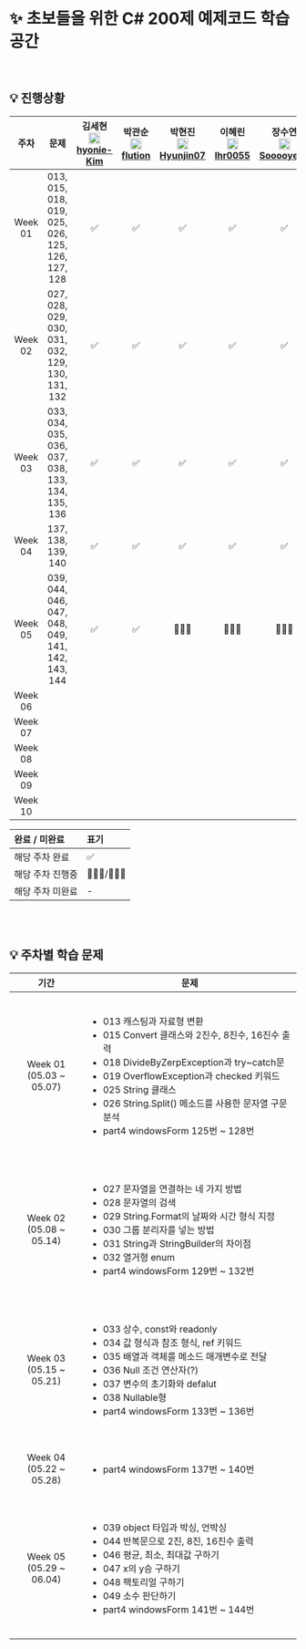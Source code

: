 #  ✨ 초보들을 위한 C# 200제 예제코드 학습 공간

<br>

## 💡 진행상황

|      주차      | 문제 | 김세현<br><img src="https://cdn-icons-png.flaticon.com/256/25/25231.png" width=20><br>[hyonie-Kim](https://github.com/hyonie-Kim) | 박관순<br><img src="https://cdn-icons-png.flaticon.com/256/25/25231.png" width=20>[flution](https://github.com/flution) | 박현진<br><img src="https://cdn-icons-png.flaticon.com/256/25/25231.png" width=20>[Hyunjin07](https://github.com/Hyunjin07) | 이혜린<br><img src="https://cdn-icons-png.flaticon.com/256/25/25231.png" width=20>[lhr0055](https://github.com/lhr0055) | 장수연<br><img src="https://cdn-icons-png.flaticon.com/256/25/25231.png" width=20>[Sooooyeon](https://github.com/Sooooyeon) | 홍지민<br><img src="https://cdn-icons-png.flaticon.com/256/25/25231.png" width=20>[jiiminhong](https://github.com/jiiminhong) | 김태훈<br><img src="https://cdn-icons-png.flaticon.com/256/25/25231.png" width=20>[thk8lue](https://github.com/thk8lue) |
| :----------: | :----------: | :----------: | :----------: | :----------: | :----------: | :----------: | :----------: | :----------: |
| Week 01</br> |  013, 015, 018, 019, 025, 026, 125, 126, 127, 128 | ✅ | ✅ | ✅ | ✅ | ✅ | ✅  | -
| Week 02</br> | 027, 028, 029, 030, 031, 032, 129, 130, 131, 132 | ✅ | ✅ | ✅ | ✅ | ✅ | ✅  | ✅
| Week 03</br> | 033, 034, 035, 036, 037, 038, 133, 134, 135, 136  | ✅ | ✅ |✅  | ✅ | ✅ | ✅ |✅ |   
| Week 04</br> | 137, 138, 139, 140 | ✅ | ✅ | ✅  | ✅ | ✅ | ✅ |✅ 
| Week 05</br> | 039, 044, 046, 047, 048, 049, 141, 142, 143, 144 | ✅ | ✅ | 🏃🏻‍♀️ | 🏃🏻‍♀️ |🏃🏻‍♀️  | 🏃🏻‍♀️ | 🏃🏻‍♂️  
| Week 06</br> |  |  |  |  |  |  |  |   
| Week 07</br> |  |  |  |  |  |  |  |   
| Week 08</br> |  |  |  |  |  |  |  |   
| Week 09</br> |  |  |  |  |  |  |  |   
| Week 10</br> |  |  |  |  |  |  |  |   

|       완료 / 미완료        | 표기 |
| :--------------------- | :--- |
| 해당 주차 완료     | ✅ |
| 해당 주차 진행중     | 🏃🏻‍♀️/🏃🏻‍♂️ |
| 해당 주차 미완료    | - |


<br>
<br>

## 💡 주차별 학습 문제
|        기간         |     문제    |
| :--------------: | :---------: |
| Week 01</br>(05.03 ~ 05.07) | <ul align=left><br><li>013 캐스팅과 자료형 변환</li><li>015 Convert 클래스와 2진수, 8진수, 16진수 출력</li><li>018 DivideByZerpException과 try~catch문</li><li>019 OverflowException과 checked 키워드</li><li>025 String 클래스</li><li>026 String.Split() 메소드를 사용한 문자열 구문 분석</li><li>part4 windowsForm 125번 ~ 128번</li><br></ul>| 
| Week 02</br>(05.08 ~ 05.14) | <ul align=left><br><li>027 문자열을 연결하는 네 가지 방법</li><li>028 문자열의 검색</li><li>029 String.Format의 날짜와 시간 형식 지정</li><li>030 그룹 분리자를 넣는 방법</li><li>031 String과 StringBuilder의 차이점</li><li>032 열거형 enum</li><li>part4 windowsForm 129번 ~ 132번</li><br></ul>| 
| Week 03</br>(05.15 ~ 05.21) | <ul align=left><br><li>033 상수, const와 readonly</li><li>034 값 형식과 참조 형식, ref 키워드</li><li>035 배열과 객체를 메소드 매개변수로 전달</li><li>036 Null 조건 연산자(?)</li><li>037 변수의 초기화와 defalut</li><li>038 Nullable형</li><li>part4 windowsForm 133번 ~ 136번</li><br></ul>|
| Week 04</br>(05.22 ~ 05.28) | <ul align=left><br><li>part4 windowsForm 137번 ~ 140번</li><br></ul>|
| Week 05</br>(05.29 ~ 06.04) | <ul align=left><br><li>039 object 타입과 박싱, 언박싱</li><li>044 반복문으로 2진, 8진, 16진수 출력</li><li>046 평균, 최소, 최대값 구하기</li><li>047 x의 y승 구하기</li><li>048 팩토리얼 구하기</li><li>049 소수 판단하기</li><li>part4 windowsForm 141번 ~ 144번</li><br></ul>| 
